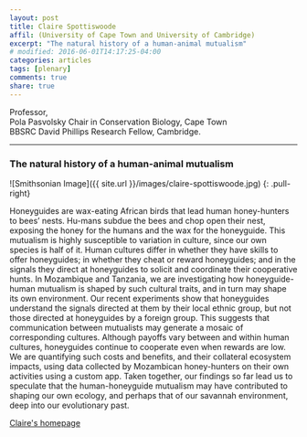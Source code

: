```yaml
---
layout: post
title: Claire Spottiswoode
affil: (University of Cape Town and University of Cambridge)
excerpt: "The natural history of a human-animal mutualism"
# modified: 2016-06-01T14:17:25-04:00
categories: articles
tags: [plenary]
comments: true
share: true
---
```


Professor,  
Pola Pasvolsky Chair in Conservation Biology, Cape Town  
BBSRC David Phillips Research Fellow, Cambridge.  

---

### The natural history of a human-animal mutualism

<!-- Lorem ipsum dolor sit amet, test link adipiscing elit. **This is strong**. Nullam dignissim convallis est. Quisque aliquam. -->

![Smithsonian Image]({{ site.url }}/images/claire-spottiswoode.jpg)
{: .pull-right}


Honeyguides are wax-eating African birds that lead human honey-hunters to bees’ nests. Hu-mans subdue the bees and chop open their nest, exposing the honey for the humans and the wax for the honeyguide. This mutualism is highly susceptible to variation in culture, since our own species is half of it. Human cultures differ in whether they have skills to offer honeyguides; in whether they cheat or reward honeyguides; and in the signals they direct at honeyguides to solicit and coordinate their cooperative hunts. In Mozambique and Tanzania, we are investigating how honeyguide-human mutualism is shaped by such cultural traits, and in turn may shape its own environment. Our recent experiments show that honeyguides understand the signals directed at them by their local ethnic group, but not those directed at honeyguides by a foreign group. This suggests that communication between mutualists may generate a mosaic of corresponding cultures. Although payoffs vary between and within human cultures, honeyguides continue to cooperate even when rewards are low. We are quantifying such costs and benefits, and their collateral ecosystem impacts, using data collected by Mozambican honey-hunters on their own activities using a custom app. Taken together, our findings so far lead us to speculate that the human-honeyguide mutualism may have contributed to shaping our own ecology, and perhaps that of our savannah environment, deep into our evolutionary past.

<!-- *This is emphasized*. Donec faucibus. Nunc iaculis suscipit dui. 53 = 125. Water is H<sub>2</sub>O. Nam sit amet sem. Aliquam libero nisi, imperdiet at, tincidunt nec, gravida vehicula, nisl. The New York Times <cite>(That’s a citation)</cite>. <u>Underline</u>. Maecenas ornare tortor. Donec sed tellus eget sapien fringilla nonummy. Mauris a ante. Suspendisse quam sem, consequat at, commodo vitae, feugiat in, nunc. Morbi imperdiet augue quis tellus.

HTML and <abbr title="cascading stylesheets">CSS<abbr> are our tools. Mauris a ante. Suspendisse quam sem, consequat at, commodo vitae, feugiat in, nunc. Morbi imperdiet augue quis tellus. Praesent mattis, massa quis luctus fermentum, turpis mi volutpat justo, eu volutpat enim diam eget metus.

### Blockquotes

> Lorem ipsum dolor sit amet, test link adipiscing elit. Nullam dignissim convallis est. Quisque aliquam.

## Buttons -->

<div markdown="0"><a href="http://www.africancuckoos.zoo.cam.ac.uk/index.html" class="btn">Claire's homepage</a></div>
